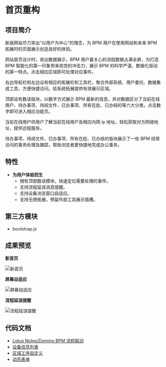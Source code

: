# 首页重构

## 项目简介

新版网站尽力突出“以用户为中心”的理念，为 BPM 用户在使用网站和未来 BPM 拓展时的页面展示创造良好的体验。

网站首页设计时，突出数据展示，BPM 用户最关心的流程数据占满全屏，为打造 BPM 智能化的第一印象带来视觉的冲击力，展示 BPM 的科学严谨、数据化驱动的第一特点。点击相应区域即可处理对应事件。

右边导航栏和左边设有相应的拓展栏和工具栏，聚合外部系统、用户委托、数据集成工具，方便快捷访问。给系统拓展提供有效展示区域。

顶部设有数读版块，以数字方式展示 BPM 最新的信息，并对数据区分了当前在线用户、待办事项、待阅文件、已办事项、所有在批、已办结的等六大分类，点击数字即可进入相应功能页。

当前在线用户供用户了解当前在线用户及相应内网 ip 地址，轻松获取对方网络地址，提供远程服务。

待办事项、待阅文件、已办事项、所有在批、已办结的版块展示了一些 BPM 经常访问的事务处理及跟踪，帮助浏览者更快捷地完成办公事务。

## 特性

- **为用户体验而生**
  - 拥有顶部数读模块，快速定位需要处理的事件。
  - 支持流程延误消息提醒。
  - 支持设备浏览窗口自适应。
  - 支持无限拓展，预留外部工具展示插槽。

## 第三方模块

- bootstrap.js

## 成果预览

**新首页**

![新首页](/Lotus/indexPro.jpg)

**屏幕自适应**

![屏幕自适应](/Lotus/indexProAuto.gif)

**流程延误提醒**

![流程延误提醒](/Lotus/index1.png)

## 代码文档

- [Lotus Notes/Domino BPM 流程联动](/)
- [设备信息列表](/)
- [区域工序自定义](/)
- [动态表单](/)
